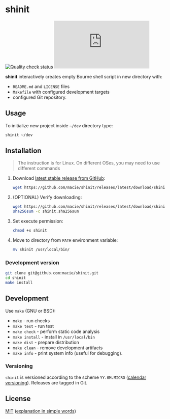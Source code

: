 # shinit

[![Quality check status](https://github.com/macie/shinit/actions/workflows/check.yml/badge.svg)](https://github.com/macie/shinit/actions/workflows/check.yml)
[![License](https://img.shields.io/github/license/macie/smallstache.sh)](https://tldrlegal.com/license/mit-license)

**shinit** interactively creates empty Bourne shell script in new directory with:

- `README.md` and `LICENSE` files
- `Makefile` with configured development targets
- configured Git repository.

## Usage

To initialize new project inside `~/dev` directory type:
 
```sh
shinit ~/dev
```

## Installation

>The instruction is for Linux. On different OSes, you may need to use different
>commands

1. Download [latest stable release from GitHub](https://github.com/macie/shinit/releases/latest):

    ```bash
    wget https://github.com/macie/shinit/releases/latest/download/shinit
    ```

2. (OPTIONAL) Verify downloading:

    ```bash
    wget https://github.com/macie/shinit/releases/latest/download/shinit.sha256sum
    sha256sum -c shinit.sha256sum
    ```

3. Set execute permission:

    ```bash
    chmod +x shinit
    ```

4. Move to directory from `PATH` environment variable:

    ```bash
    mv shinit /usr/local/bin/
    ```

### Development version

```bash
git clone git@github.com:macie/shinit.git
cd shinit
make install
```

## Development

Use `make` (GNU or BSD):

- `make` - run checks
- `make test` - run test
- `make check` - perform static code analysis
- `make install` - install in `/usr/local/bin`
- `make dist` - prepare distribution
- `make clean` - remove development artifacts
- `make info` - print system info (useful for debugging).


### Versioning

`shinit` is versioned according to the scheme `YY.0M.MICRO` ([calendar versioning](https://calver.org/)). Releases are tagged in Git.

## License

[MIT](./LICENSE) ([explanation in simple words](https://tldrlegal.com/license/mit-license))
